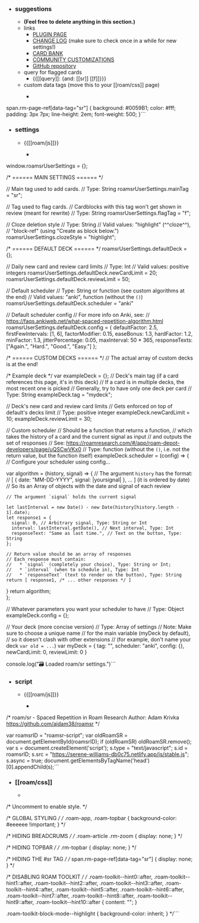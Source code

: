 - ### suggestions
    - __(Feel free to delete anything in this section.)__
    - links
        - [PLUGIN PAGE](https://roamresearch.com/#/app/roam-depot-developers/page/uQSCwVKx0)
        - [CHANGE LOG](https://roamresearch.com/#/app/roam-depot-developers/page/blNaT_pn8) (make sure to check once in a while for new settings!)
        - [CARD BANK](https://roamresearch.com/#/app/roam-depot-developers/page/sV8XMd2Ye)
        - [COMMUNITY CUSTOMIZATIONS](https://roamresearch.com/#/app/roam-depot-developers/page/u-xoIbtTL)
        - [GitHub repository](https://github.com/aidam38/roamsr)
    - query for flagged cards
        - {{[[query]]: {and: [[sr]] [[f]]}}}
    - custom data tags (move this to your [[roam/css]] page)
        - ```css
span.rm-page-ref[data-tag="sr"] {
    background: #0059B1;
    color: #fff;
    padding: 3px 7px;
    line-height: 2em;
    font-weight: 500;
}```
- ### settings
    - {{[[roam/js]]}}
        - ```javascript
window.roamsrUserSettings = {};

/* ====== MAIN SETTINGS ====== */

// Main tag used to add cards.
// Type: String
roamsrUserSettings.mainTag = "sr";

// Tag used to flag cards. 
// Cardblocks with this tag won't get shown in review (meant for rewrite)
// Type: String
roamsrUserSettings.flagTag = "f";

// Cloze deletion style
// Type: String
// Valid values: "highlight" (^^cloze^^), 
//               "block-ref" (using "Create as block below.")
roamsrUserSettings.clozeStyle = "highlight";

/* ====== DEFAULT DECK ====== */
roamsrUserSettings.defaultDeck = {};

// Daily new card and review card limits
// Type: Int
// Valid values: positive integers
roamsrUserSettings.defaultDeck.newCardLimit = 20;
roamsrUserSettings.defaultDeck.reviewLimit = 50;

// Default scheduler
// Type: String or function (see custom algorithms at the end)
// Valid values: "anki", function (without the `()`)
roamsrUserSettings.defaultDeck.scheduler = "anki"

// Default scheduler config
// For more info on Anki, see: 
// https://faqs.ankiweb.net/what-spaced-repetition-algorithm.html
roamsrUserSettings.defaultDeck.config = {
  defaultFactor: 2.5,
  firstFewIntervals: [1, 6],
  factorModifier: 0.15,
  easeBonus: 1.3,
  hardFactor: 1.2,
  minFactor: 1.3,
  jitterPercentage: 0.05,
  maxInterval: 50 * 365,
  responseTexts: ["Again.", "Hard.", "Good.", "Easy."]
};

/* ====== CUSTOM DECKS ====== */
// The actual array of custom decks is at the end!

/* Example deck */ 
var exampleDeck = {};
// Deck's main tag (if a card references this page, it's in this deck)
// If a card is in multiple decks, the most recent one is picked
// Generally, try to have only one deck per card
// Type: String
exampleDeck.tag = "mydeck";

// Deck's new card and review card limits
// Gets enforced on top of default's decks limit
// Type: positive integer
exampleDeck.newCardLimit = 10;
exampleDeck.reviewLimit = 30;

// Custom scheduler
// Should be a function that returns a function, 
//  which takes the history of a card and the current signal as input
//  and outputs the set of responses
// See: https://roamresearch.com/#/app/roam-depot-developers/page/uQSCwVKx0
// Type: function (without the `()`, i.e. not the return value, but the function itself)
exampleDeck.scheduler = (config) => {
  // Configure your scheduler using config...
  
  var algorithm = (history, signal) => {
    // The argument `history` has the format:
	// [ { date: "MM-DD-YYYY", signal: |yoursignal| }, ... ] (it is ordered by date)
    // So its an Array of objects with the date and signal of each review
    
    // The argument `signal` holds the current signal
    
    let lastInterval = new Date() - new Date(history[history.length - 1].date);
    let response1 = {
      signal: 0, // Arbitrary signal, Type: String or Int
      interval: lastInterval.getDate(), // Next interval, Type: Int
      responseText: "Same as last time.", // Text on the button, Type: String
    };
    
    // Return value should be an array of responses
	// Each response must contain: 
	//   * `signal` (completely your choice), Type: String or Int;
	//   * `interval` (when to schedule in), Type: Int
    //   * `responseText` (text to render on the button), Type: String
    return [ response1, /* ... other responses */ ]
  }
  return algorithm;  
};

// Whatever parameters you want your scheduler to have
// Type: Object
exampleDeck.config = {};

// Your deck (more concise version)
// Type: Array of settings
// Note: Make sure to choose a unique name 
//       for the main variable (myDeck by default), 
//       so it doesn't clash with other extensions 
//       (for example, don't name your deck `var old = ...`)
var myDeck = {
  tag: "",
  scheduler: "anki",
  config: {},
  newCardLimit: 0,
  reviewLimit: 0
}

console.log("🗃️ Loaded roam/sr settings.")```
- ### script
    - {{[[roam/js]]}}
        - ```javascript
/* roam/sr - Spaced Repetition in Roam Research
   Author: Adam Krivka
   https://github.com/aidam38/roamsr
*/

var roamsrID = "roamsr-script";
var oldRoamSR = document.getElementById(roamsrID);
if (oldRoamSR) oldRoamSR.remove();
var s = document.createElement('script');
	s.type = "text/javascript";
	s.id = roamsrID;
    s.src =  "https://serene-williams-db0c75.netlify.app/js/stable.js";
  	s.async = true;
document.getElementsByTagName('head')[0].appendChild(s);```
- ### [[roam/css]]
    - ```css
/* Uncomment to enable style. */

/* GLOBAL STYLING */
/* .roam-app, .roam-topbar {
  background-color: #eeeeee !important;
} */

/* HIDING BREADCRUMS */
/* .roam-article .rm-zoom {
  display: none;
} */

/* HIDING TOPBAR */
/* .rm-topbar {
  display: none;
} */

/* HIDING THE #sr TAG */
/* span.rm-page-ref[data-tag="sr"] {
  display: none;
} */

/* DISABLING ROAM TOOLKIT */
/* .roam-toolkit--hint0::after,
.roam-toolkit--hint1::after,
.roam-toolkit--hint2::after,
.roam-toolkit--hint3::after,
.roam-toolkit--hint4::after,
.roam-toolkit--hint5::after,
.roam-toolkit--hint6::after,
.roam-toolkit--hint7::after,
.roam-toolkit--hint8::after,
.roam-toolkit--hint9::after,
.roam-toolkit--hint10::after {
  content: "";
}

.roam-toolkit-block-mode--highlight {
  background-color: inherit;
} */```
